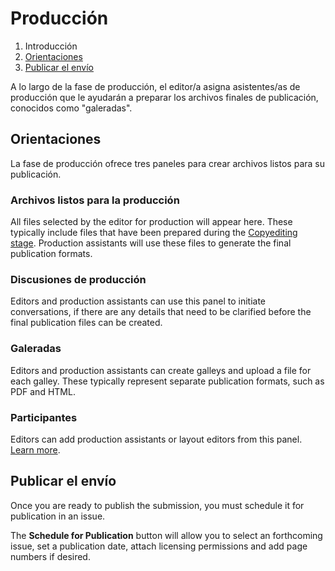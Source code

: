 # Producción

1. Introducción
2. [Orientaciones](production.md#orientation)
3. [Publicar el envío](production.md#publish)

A lo largo de la fase de producción, el editor/a asigna asistentes/as de producción que le ayudarán a preparar los archivos finales de publicación, conocidos como "galeradas".

## <a name="orientation"></a>Orientaciones

La fase de producción ofrece tres paneles para crear archivos listos para su publicación.

### <a name="production-ready"></a>Archivos listos para la producción

All files selected by the editor for production will appear here. These typically include files that have been prepared during the [Copyediting stage](copyediting.md). Production assistants will use these files to generate the final publication formats.

### <a name="production-discussions"></a> Discusiones de producción

Editors and production assistants can use this panel to initiate conversations, if there are any details that need to be clarified before the final publication files can be created.

### <a name="publication-formats"></a>Galeradas

Editors and production assistants can create galleys and upload a file for each galley. These typically represent separate publication formats, such as PDF and HTML.

### <a name="participants"></a>Participantes

Editors can add production assistants or layout editors from this panel. [Learn more](../editorial-workflow.md#participants).

## <a name="publish"></a>Publicar el envío

Once you are ready to publish the submission, you must schedule it for publication in an issue.

The **Schedule for Publication** button will allow you to select an forthcoming issue, set a publication date, attach licensing permissions and add page numbers if desired.
